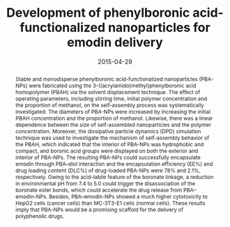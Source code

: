 ---
title: Development of phenylboronic acid-functionalized nanoparticles for emodin delivery
authors:
- Bo Wang
- Limin Chen
- Yingjuan Sun
- Youliang Zhu
- Zhaoyan Sun
- Tiezhu An
- Yuhua Li
- Yuan Lin
- Daping Fan
- Qian Wang
date: 2015-04-29
doi: 10.1039/C5TB00065C
publish_types: 期刊文章
publication: Journal of Materials Chemistry B
publication_short: J. Mater. Chem. B
abstract: Stable and monodisperse phenylboronic acid-functionalized  nanoparticles (PBA-NPs) were fabricated using the  3-((acrylamido)methyl)phenylboronic acid homopolymer (PBAH) via the  solvent displacement technique. The effect of operating parameters,  including stirring time, initial polymer concentration and the  proportion of methanol, on the self-assembly process was systematically  investigated. The diameters of PBA-NPs were increased by increasing the  initial PBAH concentration and the proportion of methanol. Likewise,  there was a linear dependence between the size of self-assembled  nanoparticles and the polymer concentration. Moreover, the dissipative  particle dynamics (DPD) simulation technique was used to investigate the  mechanism of self-assembly behavior of the PBAH, which indicated that  the interior of PBA-NPs was hydrophobic and compact, and boronic acid  groups were displayed on both the exterior and interior of PBA-NPs. The  resulting PBA-NPs could successfully encapsulate emodin through PBA–diol  interaction and the encapsulation efficiency (EE%) and drug loading  content (DLC%) of drug-loaded PBA-NPs were 78% and 2.1%, respectively.  Owing to the acid-labile feature of the boronate linkage, a reduction in  environmental pH from 7.4 to 5.0 could trigger the disassociation of  the boronate ester bonds, which could accelerate the drug release from  PBA–emodin-NPs. Besides, PBA–emodin-NPs showed a much higher  cytotoxicity to HepG2 cells (cancer cells) than MC-3T3-E1 cells (normal  cells). These results imply that PBA-NPs would be a promising scaffold  for the delivery of polyphenolic drugs.
url_pdf: https://pubs.rsc.org/en/content/articlelanding/2015/tb/c5tb00065c
---